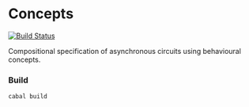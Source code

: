 # Concepts

[![Build Status](https://travis-ci.org/tuura/concepts.svg?branch=master)](https://travis-ci.org/tuura/concepts)

Compositional specification of asynchronous circuits using behavioural
concepts.

### Build

	cabal build

